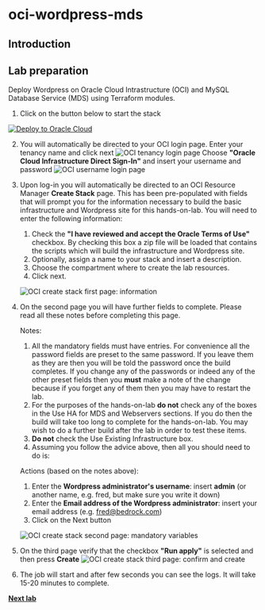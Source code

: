 # oci-wordpress-mds

## Introduction

## Lab preparation
Deploy Wordpress on Oracle Cloud Intrastructure (OCI) and MySQL Database Service (MDS) using Terraform modules.

1. Click on the button below to start the stack

[![Deploy to Oracle Cloud](https://oci-resourcemanager-plugin.plugins.oci.oraclecloud.com/latest/deploy-to-oracle-cloud.svg)](https://cloud.oracle.com/resourcemanager/stacks/create?zipUrl=https://github.com/swdavey/wphol/releases/download/v3.0/stack_wordpress_mds.zip)

2. You will automatically be directed to your OCI login page.
Enter your tenancy name and click next
![OCI tenancy login page](./images/OCI_login-tenancy.png)
Choose **"Oracle Cloud Infrastructure Direct Sign-In"** and insert your username and password
![OCI username login page](./images/OCI_login-username_and_password.png)

3. Upon log-in you will automatically be directed to an OCI Resource Manager **Create Stack** page. This has been pre-populated with fields that will prompt you for the information necessary to build the basic infrastructure and Wordpress site for this hands-on-lab. You will need to enter the following information:
 
    1. Check the **"I have reviewed and accept the Oracle Terms of Use"** checkbox. By checking this box a zip file will be loaded that contains the scripts which will build the infrastructure and Wordpress site.
    2. Optionally, assign a name to your stack and insert a description.
    3. Choose the compartment where to create the lab resources.
    4. Click next.
    
    ![OCI create stack first page: information](./images/OCI-create_stack_page1.png)

4. On the second page you will have further fields to complete. Please read all these notes before completing this page.

   Notes:

    1. All the mandatory fields must have entries. For convenience all the password fields are preset to the same password. If you leave them as they are then you will be told the password once the build completes. If you change any of the passwords or indeed any of the other preset fields then you **must** make a note of the change because if you forget any of them then you may have to restart the lab.
    2. For the purposes of the hands-on-lab **do not** check any of the boxes in the Use HA for MDS and Webservers sections. If you do then the build will take too long to complete for the hands-on-lab. You may wish to do a further build after the lab in order to test these items.
    3. **Do not** check the Use Existing Infrastructure box.
    4. Assuming you follow the advice above, then all you should need to do is: 
   
   Actions (based on the notes above):
   
      1. Enter the **Wordpress administrator's username**: insert **admin** (or another name, e.g. fred, but make sure you write it down)
      2. Enter the **Email address of the Wordpress administrator**: insert your email address (e.g. fred@bedrock.com)
      3. Click on the Next button
    
    ![OCI create stack second page: mandatory variables](./images/OCI-create_stack_page2.png)

5. On the third page verify that the checkbox **"Run apply"** is selected and then press **Create**
    ![OCI create stack third page: confirm and create](./images/OCI-create_stack_page2.png)

6. The job will start and after few seconds you can see the logs.
    It will take 15-20 minutes to complete.

**[Next lab](./wordpress_test_installation.md)**
